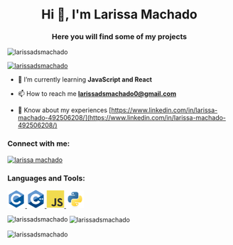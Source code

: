<h1 align="center">Hi 👋, I'm Larissa Machado</h1>
<h3 align="center">Here you will find some of my projects</h3>

<p align="left"> <img src="https://komarev.com/ghpvc/?username=larissadsmachado&label=Profile%20views&color=0e75b6&style=flat" alt="larissadsmachado" /> </p>

<p align="left"> <a href="https://github.com/ryo-ma/github-profile-trophy"><img src="https://github-profile-trophy.vercel.app/?username=larissadsmachado" alt="larissadsmachado" /></a> </p>

- 🌱 I’m currently learning **JavaScript and React**

- 📫 How to reach me **larissadsmachado0@gmail.com**

- 📄 Know about my experiences [https://www.linkedin.com/in/larissa-machado-492506208/](https://www.linkedin.com/in/larissa-machado-492506208/)

<h3 align="left">Connect with me:</h3>
<p align="left">
<a href="https://linkedin.com/in/larissa machado" target="blank"><img align="center" src="https://raw.githubusercontent.com/rahuldkjain/github-profile-readme-generator/master/src/images/icons/Social/linked-in-alt.svg" alt="larissa machado" height="30" width="40" /></a>
</p>

<h3 align="left">Languages and Tools:</h3>
<p align="left"> <a href="https://www.cprogramming.com/" target="_blank" rel="noreferrer"> <img src="https://raw.githubusercontent.com/devicons/devicon/master/icons/c/c-original.svg" alt="c" width="40" height="40"/> </a> <a href="https://www.w3schools.com/cpp/" target="_blank" rel="noreferrer"> <img src="https://raw.githubusercontent.com/devicons/devicon/master/icons/cplusplus/cplusplus-original.svg" alt="cplusplus" width="40" height="40"/> </a> <a href="https://developer.mozilla.org/en-US/docs/Web/JavaScript" target="_blank" rel="noreferrer"> <img src="https://raw.githubusercontent.com/devicons/devicon/master/icons/javascript/javascript-original.svg" alt="javascript" width="40" height="40"/> </a> <a href="https://www.python.org" target="_blank" rel="noreferrer"> <img src="https://raw.githubusercontent.com/devicons/devicon/master/icons/python/python-original.svg" alt="python" width="40" height="40"/> </a> </p>

<p><img align="left" src="https://github-readme-stats.vercel.app/api/top-langs?username=larissadsmachado&show_icons=true&theme=tokyonight&locale=en&layout=compact" alt="larissadsmachado" /></p>

<p>&nbsp;<img align="center" src="https://github-readme-stats.vercel.app/api?username=larissadsmachado&show_icons=true&theme=tokyonight&locale=en" alt="larissadsmachado" /></p>

<p><img align="center" src="https://github-readme-streak-stats.herokuapp.com/?user=larissadsmachado&theme=highcontrast" alt="larissadsmachado" /></p>
